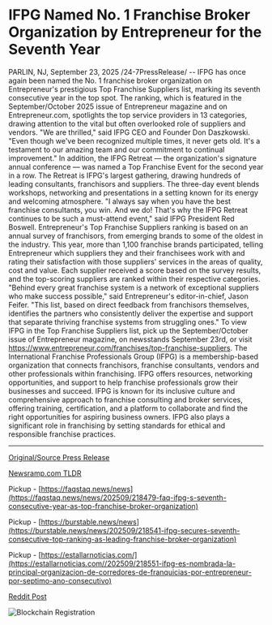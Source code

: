 # IFPG Named No. 1 Franchise Broker Organization by Entrepreneur for the Seventh Year

PARLIN, NJ, September 23, 2025 /24-7PressRelease/ -- IFPG has once again been named the No. 1 franchise broker organization on Entrepreneur's prestigious Top Franchise Suppliers list, marking its seventh consecutive year in the top spot. The ranking, which is featured in the September/October 2025 issue of Entrepreneur magazine and on Entrepreneur.com, spotlights the top service providers in 13 categories, drawing attention to the vital but often overlooked role of suppliers and vendors.   "We are thrilled," said IFPG CEO and Founder Don Daszkowski. "Even though we've been recognized multiple times, it never gets old. It's a testament to our amazing team and our commitment to continual improvement."  In addition, the IFPG Retreat — the organization's signature annual conference — was named a Top Franchise Event for the second year in a row. The Retreat is IFPG's largest gathering, drawing hundreds of leading consultants, franchisors and suppliers. The three-day event blends workshops, networking and presentations in a setting known for its energy and welcoming atmosphere.  "I always say when you have the best franchise consultants, you win. And we do! That's why the IFPG Retreat continues to be such a must-attend event," said IFPG President Red Boswell.  Entrepreneur's Top Franchise Suppliers ranking is based on an annual survey of franchisors, from emerging brands to some of the oldest in the industry. This year, more than 1,100 franchise brands participated, telling Entrepreneur which suppliers they and their franchisees work with and rating their satisfaction with those suppliers' services in the areas of quality, cost and value. Each supplier received a score based on the survey results, and the top-scoring suppliers are ranked within their respective categories.  "Behind every great franchise system is a network of exceptional suppliers who make success possible," said Entrepreneur's editor-in-chief, Jason Feifer. "This list, based on direct feedback from franchisors themselves, identifies the partners who consistently deliver the expertise and support that separate thriving franchise systems from struggling ones."  To view IFPG in the Top Franchise Suppliers list, pick up the September/October issue of Entrepreneur magazine, on newsstands September 23rd, or visit https://www.entrepreneur.com/franchises/top-franchise-suppliers.  The International Franchise Professionals Group (IFPG) is a membership-based organization that connects franchisors, franchise consultants, vendors and other professionals within franchising. IFPG offers resources, networking opportunities, and support to help franchise professionals grow their businesses and succeed.  IFPG is known for its inclusive culture and comprehensive approach to franchise consulting and broker services, offering training, certification, and a platform to collaborate and find the right opportunities for aspiring business owners. IFPG also plays a significant role in franchising by setting standards for ethical and responsible franchise practices. 

---

[Original/Source Press Release](https://www.24-7pressrelease.com/press-release/527054/ifpg-named-no-1-franchise-broker-organization-by-entrepreneur-for-the-seventh-year)
                    

[Newsramp.com TLDR](https://newsramp.com/curated-news/ifpg-tops-entrepreneur-s-franchise-supplier-list-for-7th-straight-year/5aef058e7ba3b6dd47369ac9e7372ae7) 


Pickup - [https://faqstaq.news/news](https://faqstaq.news/news/202509/218479-faq-ifpg-s-seventh-consecutive-year-as-top-franchise-broker-organization)

Pickup - [https://burstable.news/news](https://burstable.news/news/202509/218541-ifpg-secures-seventh-consecutive-top-ranking-as-leading-franchise-broker-organization)

Pickup - [https://estallarnoticias.com/](https://estallarnoticias.com//202509/218551-ifpg-es-nombrada-la-principal-organizacion-de-corredores-de-franquicias-por-entrepreneur-por-septimo-ano-consecutivo)
 



[Reddit Post](https://www.reddit.com/r/eventNews/comments/1nonn05/ifpg_tops_entrepreneurs_franchise_supplier_list/) 



![Blockchain Registration](https://cdn.newsramp.app/24-7PressRelease/qrcode/259/23/openkM9K.webp)